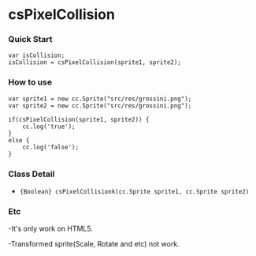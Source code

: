 csPixelCollision
=========

### Quick Start

```
var isCollision;
isCollision = csPixelCollision(sprite1, sprite2);
```

### How to use

```
var sprite1 = new cc.Sprite("src/res/grossini.png");
var sprite2 = new cc.Sprite("src/res/grossini.png");

if(csPixelCollision(sprite1, sprite2)) {
    cc.log('true');
}
else {
    cc.log('false');
}
```

### Class Detail

- `{Boolean} csPixelCollisionk(cc.Sprite sprite1, cc.Sprite sprite2)`

### Etc

-It's only work on HTML5.

-Transformed sprite(Scale, Rotate and etc) not work.
